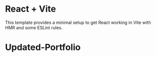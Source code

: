 # React + Vite

This template provides a minimal setup to get React working in Vite with HMR and some ESLint rules.

# Updated-Portfolio
